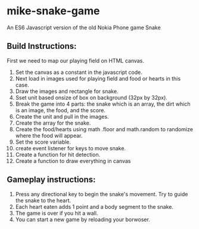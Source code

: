 # mike-snake-game
An ES6 Javascript version of the old Nokia Phone game Snake

## Build Instructions: 

First we need to map our playing field on HTML canvas.
1. Set the canvas as a constant in the javascript code. 
2. Next load in images used for playing field and food or hearts in this case.
3. Draw the images and rectangle for snake.
4. Sset unit based onsize of box on background (32px by 32px).
5. Break the game into 4 parts: the snake which is an array, the dirt which is an image, the food, and the score.
6. Create the unit and pull in the images.
7. Create the array for the snake.
8. Create the food/hearts using math .floor and math.random to randomize where the food will appear.
9. Set the score variable.
10. create event listener for keys to move snake.
11. Create a function for hit detection.
12. Create a function to draw everything in canvas

## Gameplay instructions:

1. Press any directional key to begin the snake's movement. Try to guide the snake to the heart.
2. Each heart eaten adds 1 point and a body segment to the snake.
3. The game is over if you hit a wall.
4. You can start a new game by reloading your borwoser.
